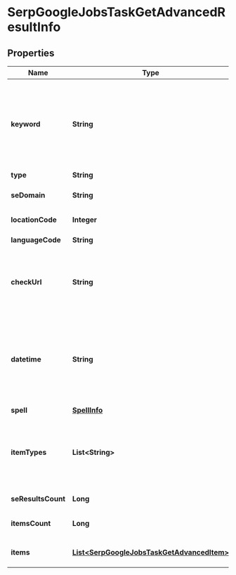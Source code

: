 

# SerpGoogleJobsTaskGetAdvancedResultInfo


## Properties

| Name | Type | Description | Notes |
|------------ | ------------- | ------------- | -------------|
|**keyword** | **String** | keyword received in a POST array the keyword is returned with decoded %## (plus symbol ‘+’ will be decoded to a space character) |  [optional] |
|**type** | **String** | type of element |  [optional] |
|**seDomain** | **String** | search engine domain in a POST array |  [optional] |
|**locationCode** | **Integer** | location code in a POST array |  [optional] |
|**languageCode** | **String** | language code in a POST array |  [optional] |
|**checkUrl** | **String** | direct URL to search engine results you can use it to make sure that we provided accurate results |  [optional] |
|**datetime** | **String** | date and time when the result was received in the UTC format: “yyyy-mm-dd hh-mm-ss +00:00” example: 2019-11-15 12:57:46 +00:00 |  [optional] |
|**spell** | [**SpellInfo**](SpellInfo.md) |  |  [optional] |
|**itemTypes** | **List&lt;String&gt;** | types of search results in SERP contains types of search results (items) found in SERP. possible item types: google_jobs_item |  [optional] |
|**seResultsCount** | **Long** | total number of results in SERP |  [optional] |
|**itemsCount** | **Long** | the number of results returned in the items array |  [optional] |
|**items** | [**List&lt;SerpGoogleJobsTaskGetAdvancedItem&gt;**](SerpGoogleJobsTaskGetAdvancedItem.md) | elements of search results found in SERP |  [optional] |



